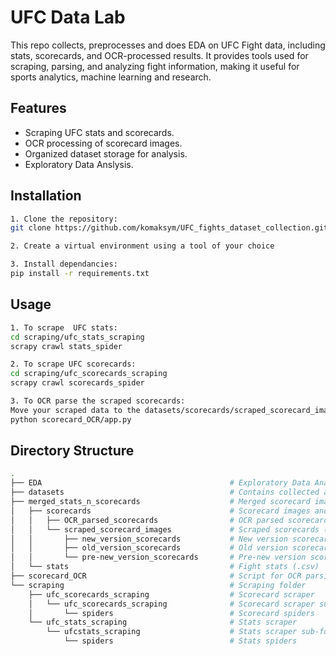 # UFC Data Lab

This repo collects, preprocesses and does EDA on UFC Fight data, including stats, scorecards, and OCR-processed results. It provides tools used for scraping, parsing, and analyzing fight information, making it useful for sports analytics, machine learning and research.

## Features
- Scraping UFC stats and scorecards.
- OCR processing of scorecard images.
- Organized dataset storage for analysis.
- Exploratory Data Anslysis.

## Installation
```bash
1. Clone the repository:
git clone https://github.com/komaksym/UFC_fights_dataset_collection.git

2. Create a virtual environment using a tool of your choice

3. Install dependancies:
pip install -r requirements.txt
```

## Usage
```bash
1. To scrape  UFC stats:
cd scraping/ufc_stats_scraping
scrapy crawl stats_spider

2. To scrape UFC scorecards:
cd scraping/ufc_scorecards_scraping
scrapy crawl scorecards_spider

3. To OCR parse the scraped scorecards:
Move your scraped data to the datasets/scorecards/scraped_scorecard_images/new_version_scorecards/
python scorecard_OCR/app.py
```

## Directory Structure
```bash
.
├── EDA                                          # Exploratory Data Analysis
├── datasets  	                                 # Contains collected and processed data       
├── merged_stats_n_scorecards                    # Merged scorecard images and stats
│   ├── scorecards                               # Scorecard images and OCR results
│   │   ├── OCR_parsed_scorecards                # OCR parsed scorecards into .csv
│   │   └── scraped_scorecard_images             # Scraped scorecards (images in .jpg format)
│   │       ├── new_version_scorecards           # New version scorecards (.jpg)
│   │       ├── old_version_scorecards           # Old version scorecards (.jpg)
│   │       └── pre-new_version_scorecards       # Pre-new version scorecards (.jpg)
│   └── stats                                    # Fight stats (.csv)
├── scorecard_OCR                                # Script for OCR parsing the scorecards images
└── scraping                                     # Scraping folder
    ├── ufc_scorecards_scraping                  # Scorecard scraper
    │   └── ufc_scorecards_scraping              # Scorecard scraper sub-folder
    │       └── spiders                          # Scorecard spiders
    └── ufc_stats_scraping                       # Stats scraper
        └── ufcstats_scraping                    # Stats scraper sub-folder
            └── spiders                          # Stats spiders
```